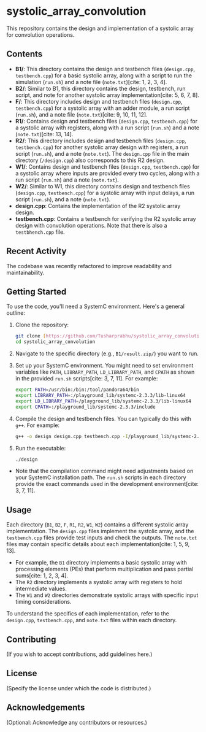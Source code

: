 # systolic_array_convolution

This repository contains the design and implementation of a systolic array for convolution operations.

## Contents

* **B1/**: This directory contains the design and testbench files (`design.cpp`, `testbench.cpp`) for a basic systolic array, along with a script to run the simulation (`run.sh`) and a note file (`note.txt`)[cite: 1, 2, 3, 4].
* **B2/**: Similar to B1, this directory contains the design, testbench, run script, and note for another systolic array implementation[cite: 5, 6, 7, 8].
* **F/**:  This directory includes design and testbench files (`design.cpp`, `testbench.cpp`) for a systolic array with an adder module, a run script (`run.sh`), and a note file (`note.txt`)[cite: 9, 10, 11, 12].
* **R1/**: Contains design and testbench files (`design.cpp`, `testbench.cpp`) for a systolic array with registers, along with a run script (`run.sh`) and a note (`note.txt`)[cite: 13, 14].
* **R2/**:  This directory includes design and testbench files (`design.cpp`, `testbench.cpp`) for another systolic array design with registers, a run script (`run.sh`), and a note (`note.txt`). The `design.cpp` file in the main directory (`/design.cpp`) also corresponds to this R2 design.
* **W1/**:  Contains design and testbench files (`design.cpp`, `testbench.cpp`) for a systolic array where inputs are provided every two cycles, along with a run script (`run.sh`) and a note (`note.txt`).
* **W2/**:  Similar to W1, this directory contains design and testbench files (`design.cpp`, `testbench.cpp`) for a systolic array with input delays, a run script (`run.sh`), and a note (`note.txt`).
* **design.cpp**: Contains the implementation of the R2 systolic array design.
* **testbench.cpp**: Contains a testbench for verifying the R2 systolic array design with convolution operations. Note that there is also a `testbhench.cpp` file.

## Recent Activity

The codebase was recently refactored to improve readability and maintainability.

## Getting Started

To use the code, you'll need a SystemC environment. Here's a general outline:

1.  Clone the repository:

    ```bash
    git clone [https://github.com/Tusharprabhu/systolic_array_convolution.git](https://github.com/Tusharprabhu/systolic_array_convolution.git)
    cd systolic_array_convolution
    ```

2.  Navigate to the specific directory (e.g., `B1/result.zip/`) you want to run.

3.  Set up your SystemC environment.  You might need to set environment variables like `PATH`, `LIBRARY_PATH`, `LD_LIBRARY_PATH`, and `CPATH` as shown in the provided `run.sh` scripts[cite: 3, 7, 11].  For example:

    ```bash
    export PATH=/usr/bin:/bin:/tool/pandora64/bin
    export LIBRARY_PATH=:/playground_lib/systemc-2.3.3/lib-linux64
    export LD_LIBRARY_PATH=/playground_lib/systemc-2.3.3/lib-linux64
    export CPATH=:/playground_lib/systemc-2.3.3/include
    ```

4.  Compile the design and testbench files.  You can typically do this with `g++`.  For example:

    ```bash
    g++ -o design design.cpp testbench.cpp -I/playground_lib/systemc-2.3.3/include -L/playground_lib/systemc-2.3.3/lib-linux64 -lsystemc
    ```

5.  Run the executable:

    ```bash
    ./design
    ```

* Note that the compilation command might need adjustments based on your SystemC installation path.  The `run.sh` scripts in each directory provide the exact commands used in the development environment[cite: 3, 7, 11].

## Usage

Each directory (`B1`, `B2`, `F`, `R1`, `R2`, `W1`, `W2`) contains a different systolic array implementation.  The `design.cpp` files implement the systolic array, and the `testbench.cpp` files provide test inputs and check the outputs.  The `note.txt` files may contain specific details about each implementation[cite: 1, 5, 9, 13].

* For example, the `B1` directory implements a basic systolic array with processing elements (PEs) that perform multiplication and pass partial sums[cite: 1, 2, 3, 4].
* The `R2` directory implements a systolic array with registers to hold intermediate values.
* The `W1` and `W2` directories demonstrate systolic arrays with specific input timing considerations.

To understand the specifics of each implementation, refer to the `design.cpp`, `testbench.cpp`, and `note.txt` files within each directory.

## Contributing

(If you wish to accept contributions, add guidelines here.)

## License

(Specify the license under which the code is distributed.)

## Acknowledgements

(Optional: Acknowledge any contributors or resources.)
